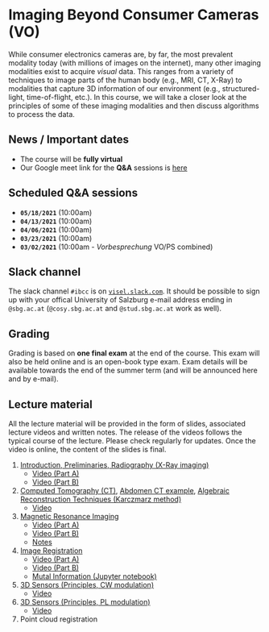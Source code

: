 # Imaging Beyond Consumer Cameras (VO)

While consumer electronics cameras are, by far, the most prevalent modality
today (with millions of images on the internet), many other imaging modalities
exist to acquire *visual* data. This ranges from a variety of techniques to
image parts of the human body (e.g., MRI, CT, X-Ray) to modalities that
capture 3D information of our environment (e.g., structured-light, time-of-flight,
etc.). In this course, we will take a closer look at the principles of some of
these imaging modalities and then discuss algorithms to process the data.

## News / Important dates

- The course will be **fully virtual**
- Our Google meet link for the **Q&A** sessions is [here](https://meet.google.com/zka-jpyj-hmg)

## Scheduled Q&A sessions

- **`05/18/2021`** (10:00am)
- **`04/13/2021`** (10:00am)
- **`04/06/2021`** (10:00am)
- **`03/23/2021`** (10:00am)
- **`03/02/2021`** (10:00am - *Vorbesprechung* VO/PS combined)

## Slack channel

The slack channel `#ibcc` is on [`visel.slack.com`](https://visel.slack.com). It should be possible to sign up with your offical University of Salzburg e-mail address ending in `@sbg.ac.at` (`@cosy.sbg.ac.at` and `@stud.sbg.ac.at` work as well).

## Grading

Grading is based on **one final exam** at the end of the course. This exam will also be held online and is an open-book type exam. Exam details will be available towards the end of the summer term (and will be announced here and by e-mail).

## Lecture material

All the lecture material will be provided in the form of slides, associated lecture videos and
written notes. The release of the videos follows the typical course of the lecture. Please check
regularly for updates. Once the video is online, the content of the slides is final.

1. [Introduction, Preliminaries, Radiography (X-Ray imaging)](slides_00.pdf)
   - [Video (Part A)](https://drive.google.com/file/d/1tbshutYN82MGSRGIc_oTfQmTEhdRzvMY/view?usp=sharing)
   - [Video (Part B)](https://drive.google.com/file/d/1EaqUbw3yzgWDx6td6spF_Yy345AhPrmE/view?usp=sharing)
2. [Computed Tomography (CT)](slides_01.pdf), [Abdomen CT example](https://drive.google.com/file/d/1rcwC8tboTBbrA6eKxqQ-XtStcIg16ceZ/view?usp=sharing), [Algebraic Reconstruction Techniques (Karczmarz method)](AlgebraicReconstruction.pdf)
   - [Video](https://drive.google.com/file/d/1lJfCLhR3HesKAO21lH4pwan3ATiVRmTb/view?usp=sharing)
3. [Magnetic Resonance Imaging](slides_02.pdf)
   - [Video (Part A)](https://drive.google.com/open?id=17Jh6LC0JjfTmQUNO_N3zQa50h8QqjiSM)
   - [Video (Part B)](https://drive.google.com/open?id=1nEFHnnrK6r4HpAs4QfW_WCq4QqkJ5jwV)
   - [Notes](https://drive.google.com/file/d/1_W4APX5DKWPVopO2CO2LO1guFF3BdYhr/view?usp=sharing)
4. [Image Registration](slides_03.pdf) 
   - [Video (Part A)](https://drive.google.com/open?id=1FHrAUVwD-PWkhh89gHg3QoVwQAw_IidS)
   - [Video (Part B)](https://drive.google.com/open?id=1yWjXx46InZYM5KoyNl7PSlVHGIfuguRc)
   - [Mutal Information (Jupyter notebook)](MutalInformation.ipynb)
5. [3D Sensors (Principles, CW modulation)](slides_04.pdf)
   - [Video](https://drive.google.com/file/d/1gshU2YeWzxwSN99li1L35YCcJx1Zd9uj/view?usp=sharing)
6. [3D Sensors (Principles, PL modulation)](slides_05.pdf)
   - [Video](https://drive.google.com/file/d/1ecd78utQQA8FDcEfwEGuRmPW5_-bvVIa/view?usp=sharing)
7. Point cloud registration

